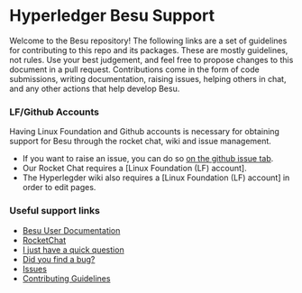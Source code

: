 # Hyperledger Besu Support

Welcome to the Besu repository! The following links are a set of guidelines for contributing to this repo and its packages. These are mostly guidelines, not rules. Use your best judgement, and feel free to propose changes to this document in a pull request. Contributions come in the form of code submissions, writing documentation, raising issues, helping others in chat, and any other actions that help develop Besu.

### LF/Github Accounts

Having Linux Foundation and Github accounts is necessary for obtaining support for Besu through the rocket chat, wiki and issue management.

- If you want to raise an issue, you can do so [on the github issue tab](https://github.com/hyperledger/besu/issues).
- Our Rocket Chat requires a [Linux Foundation (LF) account].
- The Hyperlegder wiki also requires a [Linux Foundation (LF) account] in order to edit pages.

### Useful support links

- [Besu User Documentation]
- [RocketChat]
- [I just have a quick question](https://wiki.hyperledger.org/display/BESU/I+just+have+a+quick+question)
- [Did you find a bug?](https://wiki.hyperledger.org/display/BESU/Reporting+Bugs)
- [Issues](https://wiki.hyperledger.org/display/BESU/Issues)
- [Contributing Guidelines]

[besu user documentation]: https://besu.hyperledger.org
[rocketchat]: https://chat.hyperledger.org/
[contributing guidelines]: CONTRIBUTING.md
